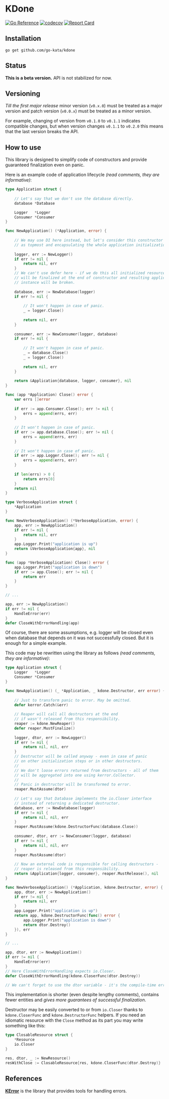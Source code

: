 # KDone

[![Go Reference](https://pkg.go.dev/badge/github.com/go-kata/kdone.svg)](https://pkg.go.dev/github.com/go-kata/kdone)
[![codecov](https://codecov.io/gh/go-kata/kdone/branch/master/graph/badge.svg?token=C8RHRTAB2Y)](https://codecov.io/gh/go-kata/kdone)
[![Report Card](https://goreportcard.com/badge/github.com/go-kata/kdone)](https://goreportcard.com/report/github.com/go-kata/kdone)

## Installation

`go get github.com/go-kata/kdone`

## Status

**This is a beta version.** API is not stabilized for now.

## Versioning

*Till the first major release* minor version (`v0.x.0`) must be treated as a major version
and patch version (`v0.0.x`) must be treated as a minor version.

For example, changing of version from `v0.1.0` to `v0.1.1` indicates compatible changes,
but when version changes `v0.1.1` to `v0.2.0` this means that the last version breaks the API.

## How to use

This library is designed to simplify code of constructors and provide guaranteed finalization even on panic.

Here is an example code of application lifecycle *(read comments, they are informative)*:

```go
type Application struct {
	
	// Let's say that we don't use the database directly.
	database *Database

	Logger   *Logger
	Consumer *Consumer
}

func NewApplication() (*Application, error) {
	
	// We may use DI here instead, but let's consider this constructor
	// as topmost and encapsulating the whole application initialization.
	
	logger, err := NewLogger()
	if err != nil {
		return nil, err
	}
	// We can't use defer here - if we do this all initialized resources 
	// will be finalized at the end of constructor and resulting application 
	// instance will be broken.
	
	database, err := NewDatabase(logger)
	if err != nil {
		
		// It won't happen in case of panic.
		_ = logger.Close()
		
		return nil, err
	}
	
	consumer, err := NewConsumer(logger, database)
	if err != nil {
		
		// It won't happen in case of panic.
		_ = database.Close()
		_ = logger.Close()
		
		return nil, err
	}
	
	return &Application{database, logger, consumer}, nil
}

func (app *Application) Close() error {
	var errs []error
	
	if err := app.Consumer.Close(); err != nil {
		errs = append(errs, err)
	}
	
	// It won't happen in case of panic.
	if err := app.database.Close(); err != nil {
		errs = append(errs, err)
	}
	
	// It won't happen in case of panic.
	if err := app.Logger.Close(); err != nil {
		errs = append(errs, err)
	}
	
	if len(errs) > 0 {
		return errs[0]
	}
	return nil
}

type VerboseApplication struct {
	*Application
}

func NewVerboseApplication() (*VerboseApplication, error) {
	app, err := NewApplication()
	if err != nil {
		return nil, err
	}
	app.Logger.Print("application is up")
	return &VerboseApplication{app}, nil
}

func (app *VerboseApplication) Close() error {
	app.Logger.Print("application is down")
	if err := app.Close(); err != nil {
		return err
	}
}

// ...

app, err := NewApplication()
if err != nil {
	HandleError(err)
}
defer CloseWithErrorHandling(app)
```

Of course, there are some assumptions, e.g. logger will be closed even when database
that depends on it was not successfully closed. But it is enough for a simple example.

This code may be rewritten using the library as follows *(read comments, they are informative)*:

```go
type Application struct {
	Logger   *Logger
	Consumer *Consumer
}

func NewApplication() (_ *Application, _ kdone.Destructor, err error) {
	
	// Just to transform panic to error. May be omitted.
	defer kerror.Catch(&err)
	
	// Reaper will call all destructors at the end
	// if wasn't released from this responsibility.
	reaper := kdone.NewReaper()
	defer reaper.MustFinalize()
	
	logger, dtor, err := NewLogger()
	if err != nil {
		return nil, nil, err
	}
	// Destructor will be called anyway - even in case of panic
	// on other initialization steps or in other destructors.
	//
	// We don't loose errors returned from destructors - all of them
	// will be aggregated into one using kerror.Collector.
	//
	// Panic in destructor will be transformed to error.
	reaper.MustAssume(dtor)
	
	// Let's say that Database implements the io.Closer interface
	// instead of returning a dedicated destructor.
	database, err := NewDatabase(logger)
	if err != nil {
		return nil, nil, err
	}
	reaper.MustAssume(kdone.DestructorFunc(database.Close))
	
	consumer, dtor, err := NewConsumer(logger, database)
	if err != nil {
		return nil, nil, err
	}
	reaper.MustAssume(dtor)
	
	// Now an external code is responsible for calling destructors -
	// reaper is released from this responsibility.
	return &Application{logger, consumer}, reaper.MustRelease(), nil
}

func NewVerboseApplication() (*Application, kdone.Destructor, error) {
	app, dtor, err := NewApplication()
	if err != nil {
		return nil, err
	}
	app.Logger.Print("application is up")
	return app, kdone.DestructorFunc(func() error {
		app.Logger.Print("application is down")
		return dtor.Destroy()
	}), err
}

// ...

app, dtor, err := NewApplication()
if err != nil {
	HandleError(err)
}
// Here CloseWithErrorHandling expects io.Closer.
defer CloseWithErrorHandling(kdone.CloserFunc(dtor.Destroy))

// We can't forget to use the dtor variable - it's the compile-time error.
```

This implementation is shorter (even despite lengthy comments), contains fewer entities and
*gives more guarantees of successful finalization*.

Destructor may be easily converted to or from `io.Closer` thanks to `kdone.CloserFunc` and
`kdone.DestructorFunc` helpers. If you need an idiomatic resource with the `Close` method
as its part you may write something like this:

```go
type ClosableResource struct {
	*Resource
	io.Closer
}

res, dtor, _ := NewResource()
resWithClose := ClosableResource{res, kdone.CloserFunc(dtor.Destroy)}
```

## References

**[KError](https://github.com/go-kata/kerror)** is the library that provides tools for handling errors.
